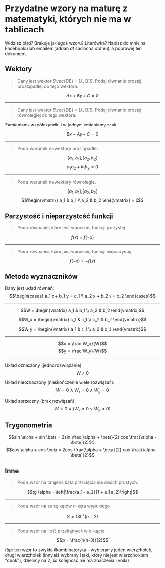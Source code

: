 # Przydatne wzory na maturę z matematyki, których nie ma w tablicach

Widzisz błąd? Brakuje jakiegoś wzoru? Literówka? Napisz do mnie na Facebooku lub emailem (adrian _at_ sadlocha _dot_ eu), a poprawię ten dokument.

## Wektory

> Dany jest wektor $\vec{DE} = [A, B]$. Podaj równanie prostej prostopadłej do tego wektora.

$$Ax + By + C = 0$$

---

> Dany jest wektor $\vec{DE} = [A, B]$. Podaj równanie prostej równoległej do tego wektora.

Zamieniamy współczynniki i w jednym zmieniamy znak.

$$Bx - Ay + C = 0$$

---

> Podaj warunek na wektory prostopadłe.

$$[a_1, b_1], [a_2, b_2]$$
$$a_1 a_2 + b_1 b_2 = 0$$

---

> Podaj warunek na wektory równoległe.

$$[a_1, b_1], [a_2, b_2]$$
$$\begin{vmatrix} 
a_1 & b_1 \\
a_2 & b_2
\end{vmatrix} = 0$$

## Parzystość i nieparzystość funkcji

> Podaj równanie, które jest warunkiej funkcji parzystej.

$$f(x)=f(-x)$$

---

> Podaj równanie, które jest warunkiej funkcji nieparzystej.

$$f(-x)=-f(x)$$

## Metoda wyznaczników

Dany jest układ równań:
$$\begin{cases}
a_1 x + b_1 y = c_1 \\
a_2 x + b_2 y = c_2
\end{cases}$$

---

$$W = \begin{vmatrix} 
a_1 & b_1 \\
a_2 & b_2
\end{vmatrix}$$

$$W_x = \begin{vmatrix}
c_1 & b_1 \\
c_2 & b_2
\end{vmatrix}$$

$$W_y = \begin{vmatrix}
a_1 & c_1 \\
a_2 & c_2
\end{vmatrix}$$

---

$$x = \frac{W_x}{W}$$
$$y = \frac{W_y}{W}$$

---

Układ oznaczony (jedno rozwiązanie):
$$W \neq 0$$

Układ nieoznaczony (nieskończenie wiele rozwiązań):
$$W = 0 \land W_x = 0 \land W_y = 0$$

Układ sprzeczny (brak rozwiązań):
$$W = 0 \land (W_x \neq 0 \lor W_y \neq 0)$$

## Trygonometria

$$sin \alpha + sin \beta = 2sin \frac{\alpha + \beta}{2} cos \frac{\alpha - \beta}{2}$$
$$cos \alpha + cos \beta = 2cos \frac{\alpha + \beta}{2} cos \frac{\alpha - \beta}{2}$$

## Inne

> Podaj wzór na tangens kąta przecięcia się dwóch prostych.

$$tg \alpha = \left|\frac{a_1 - a_2}{1 + a_1 a_2}\right|$$

---

> Podaj wzór na sumę kątów $n$-kąta wypukłego.

$$S = 180^{\circ} (n-2)$$

---

> Podaj wzór na ilość przekątnych w $n$-kącie.

$$p = \frac{n(n-3)}{2}$$

(_tip_: ten wzór to zwykła \#kombinatoryka - wybieramy jeden wierzchołek, drugi wierzchołek (inny niż wybrany i taki, który nie jest wierzchołkiem "obok"), dzielimy na 2, bo kolejność nie ma znaczenia i voilà)
